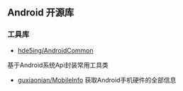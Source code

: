 ## Android 开源库

### 工具库

* [hde5ing/AndroidCommon](https://github.com/h4de5ing/AndroidCommon)

基于Android系统Api封装常用工具类

* [guxiaonian/MobileInfo](https://github.com/guxiaonian/MobileInfo)
获取Android手机硬件的全部信息